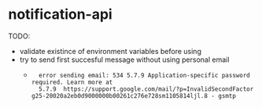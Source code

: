 # notification-api

TODO:
- validate existince of environment variables before using
- try to send first succesful message without using personal email
    - ```console
        error sending email: 534 5.7.9 Application-specific password required. Learn more at
        5.7.9  https://support.google.com/mail/?p=InvalidSecondFactor g25-20020a2eb0d9000000b00261c276e728sm1105814ljl.8 - gsmtp
      ```